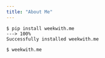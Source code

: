 ```yaml
---
title: "About Me"
---
```



<div class="termy">

```console
$ pip install weekwith.me
---> 100%
Successfully installed weekwith.me

$ weekwith.me

```

</div>